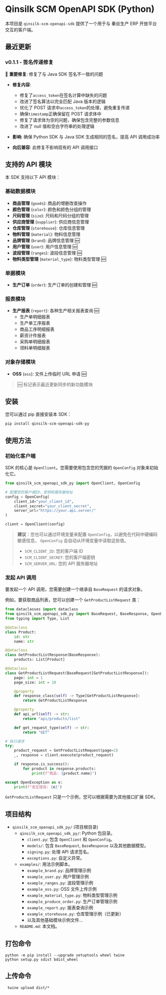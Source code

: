 # Qinsilk SCM OpenAPI SDK (Python)

本项目是 `qinsilk-scm-openapi-sdk` 提供了一个用于与 秦丝生产 ERP 开放平台 交互的客户端。

## 最近更新

### v0.1.1 - 签名传递修复

🔧 **重要修复**: 修复了与 Java SDK 签名不一致的问题

- **修复内容**:

  - 修复了`access_token`在签名计算中缺失的问题
  - 改进了签名算法以完全匹配 Java 版本的逻辑
  - 优化了 POST 请求中`access_token`的处理，避免重复传递
  - 确保`timestamp`正确保留在 POST 请求体中
  - 修复了请求体为空的问题，确保包含完整的参数信息
  - 改进了 null 值和空白字符串的处理逻辑

- **影响**: 确保 Python SDK 与 Java SDK 生成相同的签名，提高 API 调用成功率
- **向后兼容**: 此修复不影响现有的 API 调用接口

## 支持的 API 模块

本 SDK 支持以下 API 模块：

### 基础数据模块

- **商品管理** (`goods`): 商品的增删改查操作
- **颜色管理** (`color`): 颜色和颜色分组的管理
- **尺码管理** (`size`): 尺码和尺码分组的管理
- **供应商管理** (`supplier`): 供应商信息管理
- **仓库管理** (`storehouse`): 仓库信息管理
- **物料管理** (`material`): 物料信息管理
- **品牌管理** (`brand`): 品牌信息管理 🆕
- **用户管理** (`user`): 用户信息管理 🆕
- **波段管理** (`ranges`): 波段信息管理 🆕
- **物料类型管理** (`material_type`): 物料类型管理 🆕

### 单据模块

- **生产订单** (`order`): 生产订单的创建和管理 🆕

### 报表模块

- **生产报表** (`report`): 各种生产相关报表查询 🆕
  - 生产单明细报表
  - 生产单工序报表
  - 商品工序明细报表
  - 薪资计件报表
  - 采购单明细报表
  - 领料单明细报表

### 对象存储模块

- **OSS** (`oss`): 文件上传临时 URL 申请 🆕

> 🆕 标记表示最近更新同步的新功能模块

## 安装

您可以通过 pip 直接安装本 SDK：

```bash
pip install qinsilk-scm-openapi-sdk-py
```

## 使用方法

### 初始化客户端

SDK 的核心是 `OpenClient`。您需要使用包含您的凭据的 `OpenConfig` 对象来初始化它。

```python
from qinsilk_scm_openapi_sdk_py import OpenClient, OpenConfig

# 配置您的客户端ID、密钥和服务器地址
config = OpenConfig(
    client_id="your_client_id",
    client_secret="your_client_secret",
    server_url="https://your.api.server/"
)

client = OpenClient(config)
```

> **建议**：您也可以通过环境变量来配置 `OpenConfig`，以避免在代码中硬编码敏感信息。
> `OpenConfig` 会自动从环境变量中读取这些值。
>
> - `SCM_CLIENT_ID`: 您的客户端 ID
> - `SCM_CLIENT_SECRET`: 您的客户端密钥
> - `SCM_SERVER_URL`: 您的 API 服务器地址

### 发起 API 调用

要发起一个 API 调用，您需要创建一个继承自 `BaseRequest` 的请求对象。

例如，要获取商品列表，您可以创建一个 `GetProductListRequest` 类：

```python
from dataclasses import dataclass
from qinsilk_scm_openapi_sdk_py import BaseRequest, BaseResponse, OpenException
from typing import Type, List

@dataclass
class Product:
    id: str
    name: str

@dataclass
class GetProductListResponse(BaseResponse):
    products: List[Product]

@dataclass
class GetProductListRequest(BaseRequest[GetProductListResponse]):
    page: int = 1
    page_size: int = 10

    @property
    def response_class(self) -> Type[GetProductListResponse]:
        return GetProductListResponse

    @property
    def api_url(self) -> str:
        return "api/products/list"

    def get_request_type(self) -> str:
        return "GET"

# 执行请求
try:
    product_request = GetProductListRequest(page=1)
    _, response = client.execute(product_request)

    if response.is_success():
        for product in response.products:
            print(f"商品: {product.name}")

except OpenException as e:
    print(f"发生错误: {e}")

```

`GetProductListRequest` 只是一个示例，您可以根据需要为其他接口扩展 SDK。

## 项目结构

- `qinsilk_scm_openapi_sdk_py/` (项目根目录)
  - `qinsilk_scm_openapi_sdk_py/`: Python 包目录。
    - `client.py`: 包含 `OpenClient` 和 `OpenConfig`。
    - `models/`: 包含 `BaseRequest`, `BaseResponse` 以及其他数据模型。
    - `signing.py`: 处理 API 请求签名。
    - `exceptions.py`: 自定义异常。
  - `examples/`: 用法示例脚本。
    - `example_brand.py`: 品牌管理示例
    - `example_user.py`: 用户管理示例
    - `example_ranges.py`: 波段管理示例
    - `example_oss.py`: OSS 文件上传示例
    - `example_material_type.py`: 物料类型管理示例
    - `example_produce_order.py`: 生产订单管理示例
    - `example_report.py`: 报表查询示例
    - `example_storehouse.py`: 仓库管理示例（已更新）
    - 以及其他基础模块示例文件...
  - `README.md`: 本文档。

## 打包命令

```
python -m pip install --upgrade setuptools wheel twine
python setup.py sdist bdist_wheel
```

## 上传命令

```
 twine upload dist/*
```
